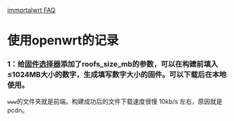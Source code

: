 [immortalwrt FAQ](https://github.com/immortalwrt/user-FAQ)
# 使用openwrt的记录
### 1：给[固件选择器](firmware-selector.openwrt.org)添加了roofs_size_mb的参数，可以在构建前填入≤1024MB大小的数字，生成填写数字大小的固件。可以下载后在本地使用。
`www`的文件夹就是前端。构建成功后的文件下载速度很慢 10kb/s 左右，原因就是pcdn。
